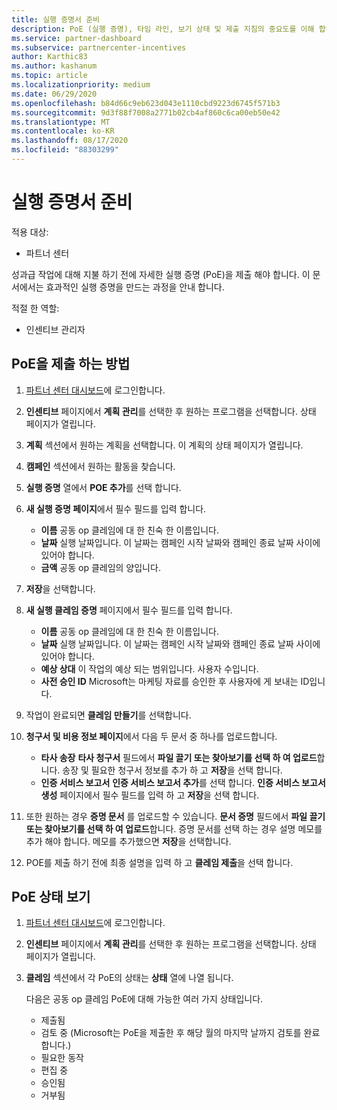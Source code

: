 ```yaml
---
title: 실행 증명서 준비
description: PoE (실행 증명), 타임 라인, 보기 상태 및 제출 지침의 중요도를 이해 합니다.
ms.service: partner-dashboard
ms.subservice: partnercenter-incentives
author: Karthic83
ms.author: kashanum
ms.topic: article
ms.localizationpriority: medium
ms.date: 06/29/2020
ms.openlocfilehash: b84d66c9eb623d043e1110cbd9223d6745f571b3
ms.sourcegitcommit: 9d3f88f7008a2771b02cb4af860c6ca00eb50e42
ms.translationtype: MT
ms.contentlocale: ko-KR
ms.lasthandoff: 08/17/2020
ms.locfileid: "88303299"
---
```

# <a name="prepare-your-proof-of-execution"></a>실행 증명서 준비

적용 대상:

- 파트너 센터

성과급 작업에 대해 지불 하기 전에 자세한 실행 증명 (PoE)을 제출 해야 합니다. 이 문서에서는 효과적인 실행 증명을 만드는 과정을 안내 합니다.

적절 한 역할:

- 인센티브 관리자

## <a name="how-to-submit-a-poe"></a>PoE을 제출 하는 방법

1. [파트너 센터 대시보드](https://partner.microsoft.com/dashboard/)에 로그인합니다.

2. **인센티브** 페이지에서 **계획 관리**를 선택한 후 원하는 프로그램을 선택합니다. 상태 페이지가 열립니다.

3. **계획** 섹션에서 원하는 계획을 선택합니다. 이 계획의 상태 페이지가 열립니다.

4. **캠페인** 섹션에서 원하는 활동을 찾습니다.

5. **실행 증명** 열에서 **POE 추가**를 선택 합니다.

6. **새 실행 증명 페이지**에서 필수 필드를 입력 합니다.

   - **이름**  공동 op 클레임에 대 한 친숙 한 이름입니다.
   - **날짜**  실행 날짜입니다. 이 날짜는 캠페인 시작 날짜와 캠페인 종료 날짜 사이에 있어야 합니다.
   - **금액**  공동 op 클레임의 양입니다.

7. **저장**을 선택합니다.

8. **새 실행 클레임 증명** 페이지에서 필수 필드를 입력 합니다.

   - **이름**  공동 op 클레임에 대 한 친숙 한 이름입니다.
   - **날짜**  실행 날짜입니다. 이 날짜는 캠페인 시작 날짜와 캠페인 종료 날짜 사이에 있어야 합니다.
   - **예상 상대**   이 작업의 예상 되는 범위입니다. 사용자 수입니다.
   - **사전 승인 ID**   Microsoft는 마케팅 자료를 승인한 후 사용자에 게 보내는 ID입니다.

9. 작업이 완료되면 **클레임 만들기**를 선택합니다.

10. **청구서 및 비용 정보 페이지**에서 다음 두 문서 중 하나를 업로드합니다.
    - **타사 송장**  **타사 청구서** 필드에서 **파일 끌기 또는 찾아보기를 선택 하 여 업로드**합니다. 송장 및 필요한 청구서 정보를 추가 하 고 **저장**을 선택 합니다.
    - **인증 서비스 보고서**  **인증 서비스 보고서 추가**를 선택 합니다. **인증 서비스 보고서 생성** 페이지에서 필수 필드를 입력 하 고 **저장**을 선택 합니다.

11. 또한 원하는 경우 **증명 문서** 를 업로드할 수 있습니다. **문서 증명** 필드에서 **파일 끌기 또는 찾아보기를 선택 하 여 업로드**합니다. 증명 문서를 선택 하는 경우 설명 메모를 추가 해야 합니다. 메모를 추가했으면 **저장**을 선택합니다.

12. POE를 제출 하기 전에 최종 설명을 입력 하 고 **클레임 제출**을 선택 합니다.

## <a name="view-the-status-of-a-poe"></a>PoE 상태 보기

1. [파트너 센터 대시보드](https://partner.microsoft.com/dashboard/)에 로그인합니다.

2. **인센티브** 페이지에서 **계획 관리**를 선택한 후 원하는 프로그램을 선택합니다. 상태 페이지가 열립니다.

3. **클레임** 섹션에서 각 PoE의 상태는 **상태** 열에 나열 됩니다.

   다음은 공동 op 클레임 PoE에 대해 가능한 여러 가지 상태입니다.

   - 제출됨
   - 검토 중 (Microsoft는 PoE을 제출한 후 해당 월의 마지막 날까지 검토를 완료 합니다.)
   - 필요한 동작
   - 편집 중
   - 승인됨
   - 거부됨
